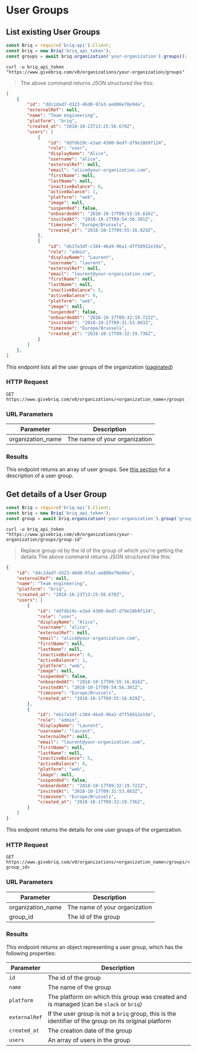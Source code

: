# User Groups

## List existing User Groups

```javascript
const Briq = require('briq-api').Client;
const briq = new Briq('briq_api_token');
const groups = await briq.organization('your-organization').groups();
```

```shell
curl -u briq_api_token "https://www.givebriq.com/v0/organizations/your-organization/groups"
```

> The above command returns JSON structured like this:

```json
[
    {
        "id": "ddc1dad7-d323-46d0-97a3-ae806e70e94a",
        "externalRef": null,
        "name": "Team engineering",
        "platform": "briq",
        "created_at": "2018-10-23T13:25:56.670Z",
        "users": [
            {
                "id": "ddfdb19c-e3ad-4300-8ed7-d79e10b9f124",
                "role": "user",
                "displayName": "Alice",
                "username": "alice",
                "externalRef": null,
                "email": "alice@your-organization.com",
                "firstName": null,
                "lastName": null,
                "inactiveBalance": 6,
                "activeBalance": 1,
                "platform": "web",
                "image": null,
                "suspended": false,
                "onboardedAt": "2018-10-17T09:55:16.816Z",
                "invitedAt": "2018-10-17T09:54:56.381Z",
                "timezone": "Europe/Brussels",
                "created_at": "2018-10-17T09:55:16.829Z",
            },
            {
                "id": "eb17a3df-c384-46a9-96a1-d7f58912e19a",
                "role": "admin",
                "displayName": "Laurent",
                "username": "laurent",
                "externalRef": null,
                "email": "laurent@your-organization.com",
                "firstName": null,
                "lastName": null,
                "inactiveBalance": 5,
                "activeBalance": 0,
                "platform": "web",
                "image": null,
                "suspended": false,
                "onboardedAt": "2018-10-17T09:32:19.722Z",
                "invitedAt": "2018-10-17T09:31:53.883Z",
                "timezone": "Europe/Brussels",
                "created_at": "2018-10-17T09:32:19.736Z",
            }
        ]
    },
]
```

This endpoint lists all the user groups of the organization ([paginated](#pagination))

### HTTP Request

`GET https://www.givebriq.com/v0/organizations/<organization_name>/groups`

### URL Parameters

Parameter | Description
--------- | -----------
organization_name | The name of your organization

### Results

This endpoint returns an array of user groups. See [this section](#get-details-of-a-user-group) for a description of a user group.

## Get details of a User Group

```javascript
const Briq = require('briq-api').Client;
const briq = new Briq('briq_api_token');
const group = await briq.organization('your-organization').group('group-id');
```

```shell
curl -u briq_api_token "https://www.givebriq.com/v0/organizations/your-organization/groups/group-id"
```

> Replace group-id by the id of the group of which you're getting the details
> The above command returns JSON structured like this:

```json
{
    "id": "ddc1dad7-d323-46d0-97a3-ae806e70e94a",
    "externalRef": null,
    "name": "Team engineering",
    "platform": "briq",
    "created_at": "2018-10-23T13:25:56.670Z",
    "users": [
        {
            "id": "ddfdb19c-e3ad-4300-8ed7-d79e10b9f124",
            "role": "user",
            "displayName": "Alice",
            "username": "alice",
            "externalRef": null,
            "email": "alice@your-organization.com",
            "firstName": null,
            "lastName": null,
            "inactiveBalance": 6,
            "activeBalance": 1,
            "platform": "web",
            "image": null,
            "suspended": false,
            "onboardedAt": "2018-10-17T09:55:16.816Z",
            "invitedAt": "2018-10-17T09:54:56.381Z",
            "timezone": "Europe/Brussels",
            "created_at": "2018-10-17T09:55:16.829Z",
        },
        {
            "id": "eb17a3df-c384-46a9-96a1-d7f58912e19a",
            "role": "admin",
            "displayName": "Laurent",
            "username": "laurent",
            "externalRef": null,
            "email": "laurent@your-organization.com",
            "firstName": null,
            "lastName": null,
            "inactiveBalance": 5,
            "activeBalance": 0,
            "platform": "web",
            "image": null,
            "suspended": false,
            "onboardedAt": "2018-10-17T09:32:19.722Z",
            "invitedAt": "2018-10-17T09:31:53.883Z",
            "timezone": "Europe/Brussels",
            "created_at": "2018-10-17T09:32:19.736Z",
        }
    ]
}
```

This endpoint returns the details for one user groups of the organization.

### HTTP Request

`GET https://www.givebriq.com/v0/organizations/<organization_name>/groups/<group_id>`

### URL Parameters

Parameter | Description
--------- | -----------
organization_name | The name of your organization
group_id | The id of the group

### Results

This endpoint returns an object representing a user group, which has the following properties:

Parameter | Description
--------- | -----------
`id` | The id of the group
`name` | The name of the group
`platform` | The platform on which this group was created and is managed (can be `slack` or `briq`)
`externalRef` | If the user group is not a `briq` group, this is the identifier of the group on its original platform
`created_at` | The creation date of the group
`users` | An array of users in the group

